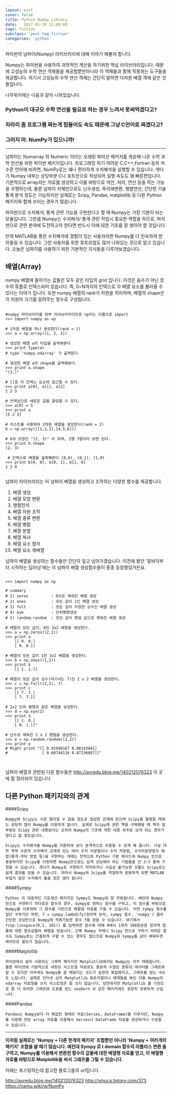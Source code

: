 ```yaml
---
layout: post
cover: false
title: Python Numpy Library
date:   2017-05-20 11:00:00
tags: fiction
subclass: 'post tag-fiction'
categories: 'python'
---
```


파이썬의 넘파이(Numpy) 라이브러리에 대해 이야기 해볼까 합니다. 


Numpy는 파이썬을 사용하여 과학적인 계산을 하기위한 핵심 라이브러리입니다. 때문에 고성능의 수학 연산 객체들을 제공할뿐만아니라 이 객체들과 함께 작동하는 도구들을 제공합니다. 여기서 고성능의 수학 연산 객체는 간단히 말하면 다차원 배열 객체 같은 것들입니다.


나무위키에는 다음과 같이 나와있습니다.


### Python이 대규모 수학 연산을 필요로 하는 경우 느려서 못써먹겠다고?
### 차라리 좀 프로그램 짜는게 힘들어도 속도 때문에 그냥 C언어로 짜겠다고?
### 그러지 마. NumPy가 있으니까!


- - -

넘파이는 Numarray 와 Numeric 이라는 오래된 파이선 패키지를 계승해 나온 수학 과학 연산을 위한 파이썬 패키지입니다. 프로그래밍 하기 어려운 C,C++,Fortran 등의 저수준 언어에 비하면, NumPy로는 꽤나 편리하게 수치해석을 실행할 수 있습니다. 게다가 Numpy 내부는 상당부분 C나 포트란으로 작성되어 실행 속도도 꽤 빠른편입니다. 기본적으로 array라는 자료를 생성하고 이를 바탕으로 색인, 처리, 연산 등을 하는 기능을 수행하는데, 물론 넘파이 자체만으로도 난수생성, 푸리에변환, 행렬연산, 간단한 기술통계 분석 정도는 가능하지만 실제로는 Scipy, Pandas, matplotlib 등 다른 Python 패키지와 함께 쓰이는 경우가 많습니다. 


파이썬으로 수치해석, 통계 관련 기능을 구현한다고 할 때 Numpy는 가장 기본이 되는 모듈입니다. 그만큼 Numpy는 수치해석/ 통계 관련 작업시 중요한 역할을 하므로, 파이썬으로 관련 분야에 도전하고자 한다면 반드시 이에 대한 기초를 잘 쌓아야 할 것입니다.


만약 MATLAB을 통한 수치해석에 경험이 있는 사용자라면 Numpy를 더 친숙하게 받아들일 수 있습니다. 그런 사용자를 위한 튜토리얼도 많이 나와있는 것으로 알고 있습니다. 오늘은 넘파이를 사용하기 위한 기본적인 지식들을 다루어보겠습니다.

## 배열(Array)

numpy 배열에 들어가는 값들은 모두 같은 타입의 grid 입니다. 이것은 음수가 아닌 정수의 튜플로 인덱스되어 있습니다. 즉, 0~N까지의 인덱스로 각 배열 요소를 불러올 수 있다는 이야기 입니다. 또한 numpy 배열의 rank가 차원을 의미하며, 배열의 shape은 각 차원의 크기를 알려주는 정수로 구성됩니다. 

<pre><code>
#numpy 라이브러리를 외부 라이브러리이므로 np라는 이름으로 import
>>> import numpy as np 

# 1차원 배열을 하나 생성한다(rank = 1)
>>> a = np.array([1, 2, 3]) 

# 생성한 배열 a의 타입을 출력해본다
>>> print type(a) 
# type 'numpy.ndarray' 가 출력된다

# 생성한 배열 a의 shape를 출력해본다. 
>>> print a.shape 
"(3,)"

# []로 각 인덱스 요소에 접근할 수 있다. 
>>> print a[0], a[1], a[2] 
1 2 3

# 인덱싱으로 새로운 값을 할당할 수 있다. 
>>> a[0] = 5  
>>> print a 
[5 2 3] 

# 리스트를 사용하여 2차원 배열을 생성한다(rank = 2) 
b = np.array([[1,2,3],[4,5,6]])

# b의 모양은 "(2, 3)" 이 되며, 2행 3열이라 보면 된다. 
>>> print b.shape 
(2, 3)

 # 인덱스로 배열을 출력해본다 (0,0), (0,1), (1,0) 
>>> print b[0, 0], b[0, 1], b[1, 0]
1 2 4

</code></pre>


넘파이 라이브러리는 이 넘파이 배열을 생성하고 조작하는 다양한 함수를 제공합니다.
1. 배열 생성
2. 배열 모양 변환
3. 행렬전치
4. 배열 차원 조작
5. 배열 종류 변환
6. 배열 병합
7. 배열 분할
8. 배열 복사
9. 배열 요소 첨삭
10. 배열 요소 재배열 

넘파이 배열을 생성하는 함수들만 간단히 짚고 넘어가겠습니다. 이전에 봤던 '밑바닥부터 시작하는 딥러닝'에는 이 넘파이 배열 생성함수들이 종종 등장했었거든요.

<pre><code>
>>> import numpy as np 

# summary
# 1) zeros			: 0으로 채워진 배열 생성
# 2) ones 			: 모든 값이 1인 배열 생성
# 3) full			: 모든 값이 지정한 상수인 배열 생성
# 4) eye			: 단위행렬생성
# 5) random.random	: 모든 값이 랜덤 값으로 채워진 배열 생성

# 배열의 모든 값이, 0인 2x2 배열을 생성한다.
>>> a = np.zeros((2,2))  
>>> print a 
	[[ 0. 0.] 
	[ 0. 0.]] 

# 배열의 모든 값이 1인 1x2 배열을 생성한다.
>>> b = np.ones((1,2))  
>>> print b 
	[[ 1. 1.]]

# 배열의 모든 값이 상수(여기서는 7)인 2 x 2 배열을 생성한다. 
>>> c = np.full((2,2), 7) 
>>> print c 
	[[ 7. 7.] 
	[ 7. 7.]] 

# 2x2 단위 행렬과 같은 배열을 생성한다. 
>>> d = np.eye(2) 
>>> print d 
	[[ 1. 0.] 
	[ 0. 1.]]"
    
# 난수로 채워진 2 x 2 행렬을 생성한다.
>>> e = np.random.random((2,2))  
>>> print e 
# Might print "[[ 0.91940167 0.08143941] 
#     			[ 0.68744134 0.87236687]]"


</code></pre>

넘파이 배열과 관련된 다른 함수들은 http://avredu.blog.me/140212076323 이 곳에 잘 정리되어 있습니다.

## 다른 Python 패키지와의 관계

####Scipy

```
Numpy와 Scipy는 서로 떨어질 수 없을 정도로 밀접한 관계에 있으며 Scipy를 활용할 때에는 상당히 많이 Numpy를 이용하게 됩니다. 실제로 Scipy에 관한 책을 구매했을 때 책의 앞부분은 Scipy 관련 내용보다는 오히려 Numpy의 기초에 대한 내용 위주로 보게 되는 경우가 많다고 할 정도입니다.

Scipy는 수치해석을 Numpy를 이용하여 보다 본격적으로 이용할 수 있게 해 줍니다. 사실 대학 학부 수준의 수치해석 교재에 있는 여러 수치 미분법이나 수치 적분법, 수치미분방정식 해법(룽게-쿠타 방법 등)을 구현하는 데에는 전적으로 Python 기본 메서드와 Numpy 만으로 충분하지만 Scipy를 이용하면 Numpy만으로는 길게 코딩해야 하는 기법들을 단 2~3 줄에 구현할 수 있습니다. 게다가 Numpy로 구현하기 막막하거나 사실상 불가능한 것들도 Scipy로는 쉽게 결과를 얻을 수 있습니다. 따라서 Numpy와 Scipy를 적절하게 혼용하게 되면 MATLAB 부럽지 않은 수치해석 툴을 얻은 셈이 됩니다.
```


####Sympy

```
Python 의 대표적인 기호계산 패키지인 Sympy도 Numpy와 잘 연동됩니다. 예컨대 Numpy 만으로 구현하기 까다로운 함수의 경우, Sympy로 원하는 함수를 구하고, 이 함수를 바탕으로 Numpy를 이용하여 그 함수를 기반으로 배열형 자료를 구할 수 있습니다. 어떤 sympy 함수를 일단 구하기만 하면, f = sympy.lambdify(정의역 문자, sympy 함수, 'numpy') 꼴의 간단한 코딩만으로 Numpy에 적용가능한 함수 f를 얻을 수 있습니다. 여기에서 f(np.linspace(0,1, 101)) 를 입력하면 함수에 대해 0에서 1까지 100등분한 정의역 점들에 대한 함숫값들의 배열을 얻습니다. 간혹 Numpy 자체나 Scipy 만으로 구하기 어려운 함수도 Sympy로는 간결하게 구할 수 있는 경우도 많으므로 Numpy와 Sympy를 같이 배워두면 여러모로 쓸모가 많습니다.
```


####Matplotlib

```
파이썬에서 널리 사용되는 그래픽 패키지인 Matplotlib에서도 Numpy는 자주 애용됩니다. 물론 파이썬에 기본적으로 내장된 리스트형 자료로도 충분히 수많은 종류의 데이터를 그래프화할 수 있지만 아무래도 Numpy를 쓸 때보다는 코드가 굉장히 복잡해지고, 그래프를 얻는 속도도 느립니다. 실제로 인터넷 상의 Matplotlib 튜토리얼이나 예제들을 봐도 다들 Numpy의 ndarray 자료형을 쓰지 리스트형은 잘 쓰지 않습니다. 당연하지만 Matplotlib 를 기반으로 좀 더 유려한 그래프와 도표를 얻는 seaborn 과 같은 패키지에도 굉장히 유용하게 쓰입니다. 
```


####Pandas

```
Pandas는 Numpy보다 더 복잡한 형태의 자료(Series, DataFrame)를 다루지만, Numpy를 이용해 만든 array 자료를 이용해서 Series나 DataFrame 자료를 생성하거나 수정할 수 있습니다. 
```


_ _ _

**이처럼 실제로는 'Numpy + 다른 한개의 패키지' 조합뿐만 아니라 'Numpy + 여러개의 패키지' 조합을 쓸 때가 많습니다. 예컨대 Sympy 로 t domain 함수의 라플라스 변환 을 구하고, Numpy를 이용해서 변환한 함수의 값들에 대한 배열형 자료를 얻고, 이 배열형 자료를 바탕으로 Matplotlib을 써서 그래프를 그릴 수 있습니다.**

아래는 포스팅하는데 참고한 블로그들의 url입니다.

http://avredu.blog.me/140212076323
http://ishuca.tistory.com/373
https://namu.wiki/w/NumPy